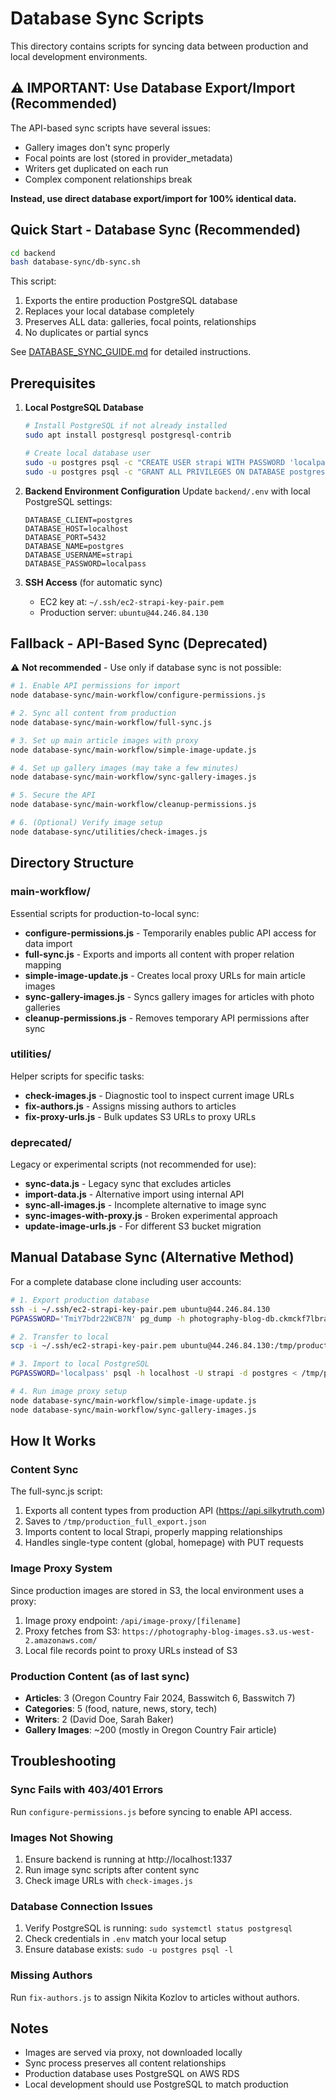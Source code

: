 # Database Sync Scripts

This directory contains scripts for syncing data between production and local development environments.

## ⚠️ IMPORTANT: Use Database Export/Import (Recommended)

The API-based sync scripts have several issues:
- Gallery images don't sync properly
- Focal points are lost (stored in provider_metadata)
- Writers get duplicated on each run
- Complex component relationships break

**Instead, use direct database export/import for 100% identical data.**

## Quick Start - Database Sync (Recommended)

```bash
cd backend
bash database-sync/db-sync.sh
```

This script:
1. Exports the entire production PostgreSQL database
2. Replaces your local database completely
3. Preserves ALL data: galleries, focal points, relationships
4. No duplicates or partial syncs

See [DATABASE_SYNC_GUIDE.md](DATABASE_SYNC_GUIDE.md) for detailed instructions.

## Prerequisites

1. **Local PostgreSQL Database**
   ```bash
   # Install PostgreSQL if not already installed
   sudo apt install postgresql postgresql-contrib
   
   # Create local database user
   sudo -u postgres psql -c "CREATE USER strapi WITH PASSWORD 'localpass';"
   sudo -u postgres psql -c "GRANT ALL PRIVILEGES ON DATABASE postgres TO strapi;"
   ```

2. **Backend Environment Configuration**
   Update `backend/.env` with local PostgreSQL settings:
   ```env
   DATABASE_CLIENT=postgres
   DATABASE_HOST=localhost
   DATABASE_PORT=5432
   DATABASE_NAME=postgres
   DATABASE_USERNAME=strapi
   DATABASE_PASSWORD=localpass
   ```

3. **SSH Access** (for automatic sync)
   - EC2 key at: `~/.ssh/ec2-strapi-key-pair.pem`
   - Production server: `ubuntu@44.246.84.130`

## Fallback - API-Based Sync (Deprecated)

⚠️ **Not recommended** - Use only if database sync is not possible:

```bash
# 1. Enable API permissions for import
node database-sync/main-workflow/configure-permissions.js

# 2. Sync all content from production
node database-sync/main-workflow/full-sync.js

# 3. Set up main article images with proxy
node database-sync/main-workflow/simple-image-update.js

# 4. Set up gallery images (may take a few minutes)
node database-sync/main-workflow/sync-gallery-images.js

# 5. Secure the API
node database-sync/main-workflow/cleanup-permissions.js

# 6. (Optional) Verify image setup
node database-sync/utilities/check-images.js
```

## Directory Structure

### main-workflow/
Essential scripts for production-to-local sync:

- **configure-permissions.js** - Temporarily enables public API access for data import
- **full-sync.js** - Exports and imports all content with proper relation mapping
- **simple-image-update.js** - Creates local proxy URLs for main article images
- **sync-gallery-images.js** - Syncs gallery images for articles with photo galleries
- **cleanup-permissions.js** - Removes temporary API permissions after sync

### utilities/
Helper scripts for specific tasks:

- **check-images.js** - Diagnostic tool to inspect current image URLs
- **fix-authors.js** - Assigns missing authors to articles
- **fix-proxy-urls.js** - Bulk updates S3 URLs to proxy URLs

### deprecated/
Legacy or experimental scripts (not recommended for use):

- **sync-data.js** - Legacy sync that excludes articles
- **import-data.js** - Alternative import using internal API
- **sync-all-images.js** - Incomplete alternative to image sync
- **sync-images-with-proxy.js** - Broken experimental approach
- **update-image-urls.js** - For different S3 bucket migration

## Manual Database Sync (Alternative Method)

For a complete database clone including user accounts:

```bash
# 1. Export production database
ssh -i ~/.ssh/ec2-strapi-key-pair.pem ubuntu@44.246.84.130
PGPASSWORD='TmiY7bdr22WCB7N' pg_dump -h photography-blog-db.ckmckf7lbra5.us-west-2.rds.amazonaws.com -p 5432 -U postgres -d strapi --clean --if-exists > /tmp/production_db_backup.sql

# 2. Transfer to local
scp -i ~/.ssh/ec2-strapi-key-pair.pem ubuntu@44.246.84.130:/tmp/production_db_backup.sql /tmp/

# 3. Import to local PostgreSQL
PGPASSWORD='localpass' psql -h localhost -U strapi -d postgres < /tmp/production_db_backup.sql

# 4. Run image proxy setup
node database-sync/main-workflow/simple-image-update.js
node database-sync/main-workflow/sync-gallery-images.js
```

## How It Works

### Content Sync
The full-sync.js script:
1. Exports all content types from production API (https://api.silkytruth.com)
2. Saves to `/tmp/production_full_export.json`
3. Imports content to local Strapi, properly mapping relationships
4. Handles single-type content (global, homepage) with PUT requests

### Image Proxy System
Since production images are stored in S3, the local environment uses a proxy:
1. Image proxy endpoint: `/api/image-proxy/[filename]`
2. Proxy fetches from S3: `https://photography-blog-images.s3.us-west-2.amazonaws.com/`
3. Local file records point to proxy URLs instead of S3

### Production Content (as of last sync)
- **Articles**: 3 (Oregon Country Fair 2024, Basswitch 6, Basswitch 7)
- **Categories**: 5 (food, nature, news, story, tech)
- **Writers**: 2 (David Doe, Sarah Baker)
- **Gallery Images**: ~200 (mostly in Oregon Country Fair article)

## Troubleshooting

### Sync Fails with 403/401 Errors
Run `configure-permissions.js` before syncing to enable API access.

### Images Not Showing
1. Ensure backend is running at http://localhost:1337
2. Run image sync scripts after content sync
3. Check image URLs with `check-images.js`

### Database Connection Issues
1. Verify PostgreSQL is running: `sudo systemctl status postgresql`
2. Check credentials in `.env` match your local setup
3. Ensure database exists: `sudo -u postgres psql -l`

### Missing Authors
Run `fix-authors.js` to assign Nikita Kozlov to articles without authors.

## Notes

- Images are served via proxy, not downloaded locally
- Sync process preserves all content relationships
- Production database uses PostgreSQL on AWS RDS
- Local development should use PostgreSQL to match production